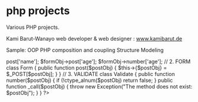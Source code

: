 # php projects

Various PHP projects.

Kami Barut-Wanayo web developer & web designer : www.kamibarut.de

Sample: OOP PHP composition and coupling Structure Modeling

<?php

// 1. CLIENT 2. FORM 3. VALIDATE

/* ***********************************  */

// 1. CLIENT

$formObj = new Form();
$validatorObj = new Validate();

$formObj->post['name'];
$formObj->post['age'];
$formObj->number['age'];


// 2. FORM

class Form	{
		
		public function post($postObj)	{
		
			$this->{$postObj} = $_POST[$postObj];
		}

	}
	
// 3. VALIDATE

class Validate	{
		
	public function number($postObj)	{
		
			if (!ctype_alnum($postObj)
			return false;
		}
		
	public function _call($postObj)	{
		
			throw new Exception("The method does not exist: $postObj");
		}	
		
}
	
?>



